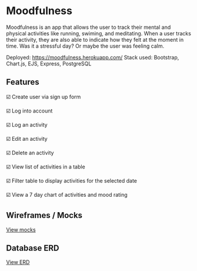 # Moodfulness

Moodfulness is an app that allows the user to track their mental and physical activities like running, swiming, and meditating. When a user tracks their activity, they are also able to indicate how they felt at the moment in time. Was it a stressful day? Or maybe the user was feeling calm.

Deployed: https://moodfulness.herokuapp.com/
Stack used: Bootstrap, Chart.js, EJS, Express, PostgreSQL

## Features

:ballot_box_with_check: Create user via sign up form

:ballot_box_with_check: Log into account

:ballot_box_with_check: Log an activity

:ballot_box_with_check: Edit an activity

:ballot_box_with_check: Delete an activity

:ballot_box_with_check: View list of activities in a table

:ballot_box_with_check: Filter table to display activities for the selected date

:ballot_box_with_check: View a 7 day chart of activities and mood rating

## Wireframes / Mocks

[View mocks](https://drive.google.com/file/d/1LPsdF-UT-8aMQtY8OZG4_JoxAMdcesGs/view?usp=sharing)

## Database ERD

[View ERD](https://drive.google.com/file/d/1cTnziqYRYkNARFd1KVk-AHq9P61VMM5e/view?usp=sharing)

